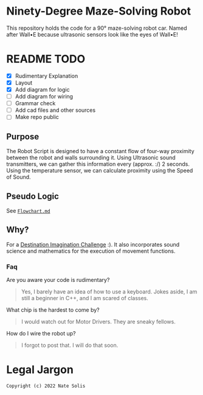 
# Ninety-Degree Maze-Solving Robot

This repository holds the code for a 90° maze-solving robot car. Named after Wall•E because ultrasonic sensors look like the eyes of Wall•E!

# README TODO

- [x] Rudimentary Explanation
- [x] Layout
- [x] Add diagram for logic
- [ ] Add diagram for wiring
- [ ] Grammar check
- [ ] Add cad files and other sources
- [ ] Make repo public

## Purpose

The Robot Script is designed to have a constant flow of four-way proximity between the robot and walls surrounding it.
Using Ultrasonic sound transmitters, we can gather this information every (approx. :/) 2 seconds. Using the temperature sensor, we can calculate proximity using the Speed of Sound.

## Pseudo Logic

See [`Flowchart.md`](Flowchart.md)

## Why?

For a [Destination Imagination Challenge](https://www.destinationimagination.org) :). It also incorporates sound science and mathematics for the execution of movement functions.

### Faq

Are you aware your code is rudimentary?

> Yes, I barely have an idea of how to use a keyboard.
> Jokes aside, I am still a beginner in C++, and I am scared of classes.

What chip is the hardest to come by?

> I would watch out for Motor Drivers. They are sneaky fellows. 

How do I wire the robot up?

> I forgot to post that. I will do that soon.

# Legal Jargon

`Copyright (c) 2022 Nate Solis`
